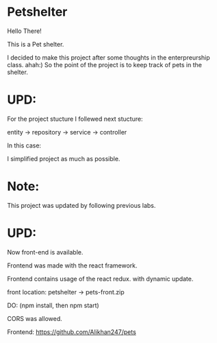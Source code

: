 # Petshelter
 
Hello There!

This is a Pet shelter.

I decided to make this project after some thoughts in the enterpreurship class. ahah:)
So the point of the project is to keep track of pets in the shelter.

# UPD:
For the project stucture I follewed next stucture:

entity -> repository -> service -> controller

In this case:

I simplified project as much as possible.



# Note:
This project was updated by following previous labs.


# UPD:

Now front-end is available.

Frontend was made with the react framework.

Frontend contains usage of the react redux. with dynamic update.

front location: petshelter -> pets-front.zip

DO:
(npm install, then npm start)

CORS was allowed.

Frontend: https://github.com/Alikhan247/pets





